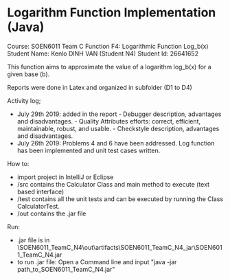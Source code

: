 # Logarithm Function Implementation (Java)

Course: SOEN6011
Team C
Function F4: Logarithmic Function Log_b(x)
Student Name: Kenlo DINH VAN (Student N4)
Student Id: 26641652


This function aims to approximate the value of a logarithm log_b(x) for a given base (b).

Reports were done in Latex and organized in subfolder (D1 to D4)

Activity log;
- July 29th 2019: added in the report
                  - Debugger description, advantages and disadvantages.
                  - Quality Attributes efforts: correct, efficient, maintainable, robust, and usable.
                  - Checkstyle description, advantages and disadvantages.
- July 26th 2019: Problems 4 and 6 have been addressed. Log function has been implemented and unit test cases written.

How to:
- import project in IntelliJ or Eclipse
- /src contains the Calculator Class and main method to execute (text based interface)
- /test contains all the unit tests and can be executed by running the Class CalculatorTest.
- /out contains the .jar file

Run:
- .jar file is in \SOEN6011_TeamC_N4\out\artifacts\SOEN6011_TeamC_N4_jar\SOEN6011_TeamC_N4.jar
- to run .jar file: Open a Command line and input "java -jar path_to_SOEN6011_TeamC_N4.jar"
